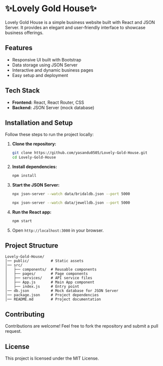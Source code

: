 # ✨Lovely Gold House✨

Lovely Gold House is a simple business website built with React and JSON Server. It provides an elegant and user-friendly interface to showcase business offerings.

## Features

- Responsive UI built with Bootstrap
- Data storage using JSON Server
- Interactive and dynamic business pages
- Easy setup and deployment

## Tech Stack

- **Frontend:** React, React Router, CSS
- **Backend:** JSON Server (mock database)

## Installation and Setup

Follow these steps to run the project locally:

1. **Clone the repository:**

   ```bash
   git clone https://github.com/yasandu0505/Lovely-Gold-House.git
   cd Lovely-Gold-House
   ```

2. **Install dependencies:**

   ```bash
   npm install
   ```

3. **Start the JSON Server:**

   ```bash
   npx json-server --watch data/bridaldb.json --port 5000
   ```
   ```bash
   npx json-server --watch data/jewelldb.json --port 5000
   ```

4. **Run the React app:**

   ```bash
   npm start
   ```

5. Open `http://localhost:3000` in your browser.

## Project Structure

```
Lovely-Gold-House/
│── public/          # Static assets
│── src/
│   ├── components/  # Reusable components
│   ├── pages/       # Page components
│   ├── services/    # API service files
│   ├── App.js       # Main App component
│   ├── index.js     # Entry point
│── db.json          # Mock database for JSON Server
│── package.json     # Project dependencies
│── README.md        # Project documentation
```

## Contributing

Contributions are welcome! Feel free to fork the repository and submit a pull request.

## License

This project is licensed under the MIT License.

